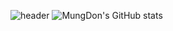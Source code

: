 ![header](https://capsule-render.vercel.app/api?type=waving&color=gradient&height=300&section=header&text=Mung%20Don&fontSize=90)
![MungDon's GitHub stats](https://github-readme-stats.vercel.app/api?username=MungDon&show_icons=true&theme=moltack )

